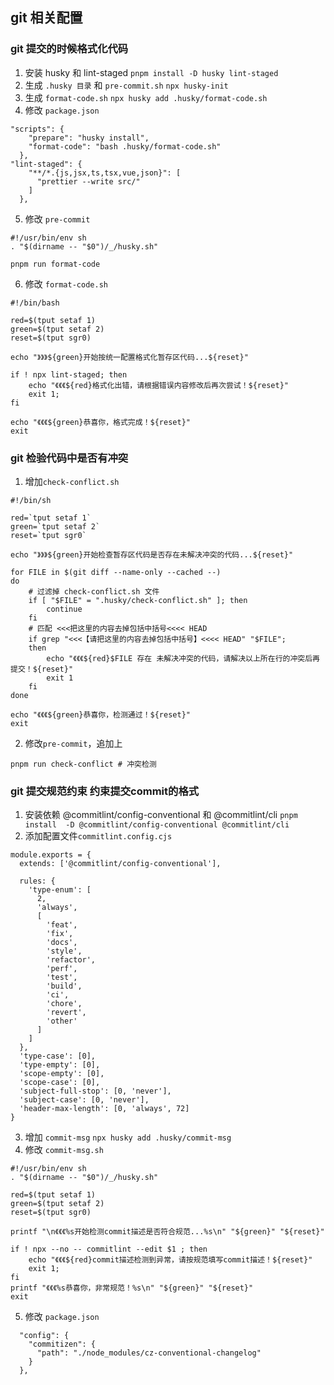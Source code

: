 ## git 相关配置

### git 提交的时候格式化代码

1. 安装 husky 和 lint-staged
   `pnpm install -D husky lint-staged`
2. 生成 `.husky 目录` 和 `pre-commit.sh`
   `npx husky-init`
3. 生成 `format-code.sh`
   `npx husky add .husky/format-code.sh `
4. 修改 `package.json`

```
"scripts": {
    "prepare": "husky install",
    "format-code": "bash .husky/format-code.sh"
  },
"lint-staged": {
    "**/*.{js,jsx,ts,tsx,vue,json}": [
      "prettier --write src/"
    ]
  },

```

5. 修改 `pre-commit`

```
#!/usr/bin/env sh
. "$(dirname -- "$0")/_/husky.sh"

pnpm run format-code

```

6. 修改 `format-code.sh`

```
#!/bin/bash

red=$(tput setaf 1)
green=$(tput setaf 2)
reset=$(tput sgr0)

echo "》》》${green}开始按统一配置格式化暂存区代码...${reset}"

if ! npx lint-staged; then
    echo "《《《${red}格式化出错，请根据错误内容修改后再次尝试！${reset}"
    exit 1;
fi

echo "《《《${green}恭喜你，格式完成！${reset}"
exit

```

### git 检验代码中是否有冲突

1.  增加`check-conflict.sh`

```
#!/bin/sh

red=`tput setaf 1`
green=`tput setaf 2`
reset=`tput sgr0`

echo "》》》${green}开始检查暂存区代码是否存在未解决冲突的代码...${reset}"

for FILE in $(git diff --name-only --cached --)
do
    # 过滤掉 check-conflict.sh 文件
    if [ "$FILE" = ".husky/check-conflict.sh" ]; then
        continue
    fi
    # 匹配 <<<把这里的内容去掉包括中括号<<<< HEAD
    if grep "<<<【请把这里的内容去掉包括中括号】<<<< HEAD" "$FILE";
    then
        echo "《《《${red}$FILE 存在 未解决冲突的代码，请解决以上所在行的冲突后再提交！${reset}"
        exit 1
    fi
done

echo "《《《${green}恭喜你，检测通过！${reset}"
exit

```

2. 修改`pre-commit`，追加上
  
```
pnpm run check-conflict # 冲突检测
```

### git 提交规范约束 约束提交commit的格式

1. 安装依赖 @commitlint/config-conventional 和 @commitlint/cli
   `pnpm install  -D @commitlint/config-conventional @commitlint/cli`
2. 添加配置文件`commitlint.config.cjs`

```
module.exports = {
  extends: ['@commitlint/config-conventional'],

  rules: {
    'type-enum': [
      2,
      'always',
      [
        'feat',
        'fix',
        'docs',
        'style',
        'refactor',
        'perf',
        'test',
        'build',
        'ci',
        'chore',
        'revert',
        'other'
      ]
    ]
  },
  'type-case': [0],
  'type-empty': [0],
  'scope-empty': [0],
  'scope-case': [0],
  'subject-full-stop': [0, 'never'],
  'subject-case': [0, 'never'],
  'header-max-length': [0, 'always', 72]
}

```

3. 增加 `commit-msg`
   `npx husky add .husky/commit-msg `
4. 修改 `commit-msg.sh`

```
#!/usr/bin/env sh
. "$(dirname -- "$0")/_/husky.sh"

red=$(tput setaf 1)
green=$(tput setaf 2)
reset=$(tput sgr0)

printf "\n《《《%s开始检测commit描述是否符合规范...%s\n" "${green}" "${reset}"

if ! npx --no -- commitlint --edit $1 ; then
    echo "《《《${red}commit描述检测到异常，请按规范填写commit描述！${reset}"
    exit 1;
fi
printf "《《《%s恭喜你，非常规范！%s\n" "${green}" "${reset}"
exit

```

5. 修改 `package.json`

```
  "config": {
    "commitizen": {
      "path": "./node_modules/cz-conventional-changelog"
    }
  },

```
